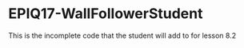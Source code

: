 # EPIQ17-WallFollowerStudent
This is the incomplete code that the student will add to for lesson 8.2
